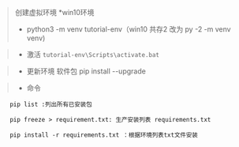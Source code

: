 > 创建虚拟环境 *win10环境
>- python3 -m venv tutorial-env（win10 共存2 改为 py -2 -m venv venv)  

>- 激活 `tutorial-env\Scripts\activate.bat`

>- 更新环境 软件包 pip install --upgrade 

>- 命令  
    
```
    pip list :列出所有已安装包

    pip freeze > requirement.txt: 生产安装列表 requirements.txt

    pip install -r requirements.txt ：根据环境列表txt文件安装
```